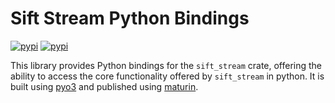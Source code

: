 # Sift Stream Python Bindings

[![pypi](https://img.shields.io/pypi/v/sift-stream-bindings)](https://pypi.org/project/sift-stream-bindings/)
[![pypi](https://img.shields.io/pypi/pyversions/sift-stream-bindings)](https://pypi.org/project/sift-stream-bindings/)

This library provides Python bindings for the `sift_stream` crate, offering the ability to access the core functionality offered by `sift_stream` in python. It is built using [pyo3](https://docs.rs/pyo3/latest/pyo3/) and published using [maturin](https://github.com/PyO3/maturin).
